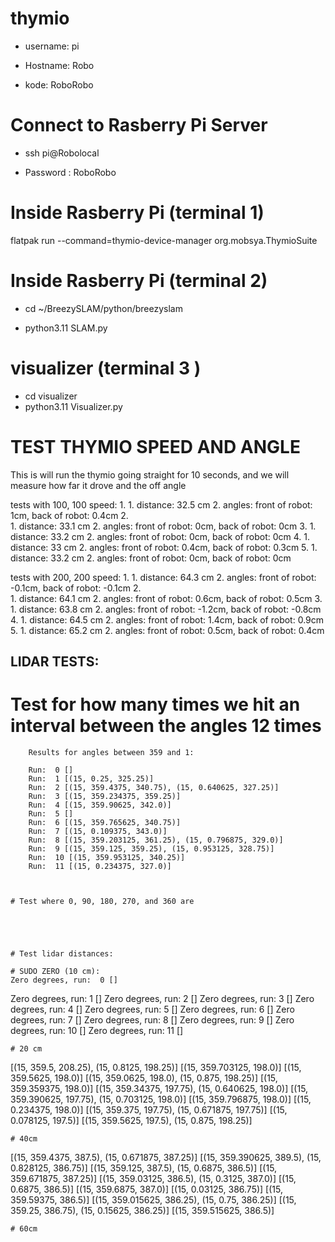 # thymio

- username: pi

- Hostname: Robo

- kode: RoboRobo

# Connect to Rasberry Pi Server

- ssh pi@Robolocal

- Password : RoboRobo 

# Inside Rasberry Pi (terminal 1)

flatpak run --command=thymio-device-manager org.mobsya.ThymioSuite

# Inside Rasberry Pi (terminal 2)

- cd ~/BreezySLAM/python/breezyslam

- python3.11 SLAM.py

# visualizer (terminal 3 )

- cd visualizer 
- python3.11 Visualizer.py




# TEST THYMIO SPEED AND ANGLE

This is will run the thymio going straight for 10 seconds, and we will measure how far it drove and the off angle

tests with 100, 100 speed:
    1. 
        1. distance: 32.5 cm
        2. angles: front of robot: 1cm, back of robot: 0.4cm
    2.  
        1. distance: 33.1 cm
        2. angles: front of robot: 0cm, back of robot: 0cm
    3.
        1. distance: 33.2 cm
        2. angles: front of robot: 0cm, back of robot: 0cm
    4.
        1. distance: 33 cm
        2. angles: front of robot: 0.4cm, back of robot: 0.3cm
    5.
        1. distance: 33.2 cm
        2. angles: front of robot: 0cm, back of robot: 0cm


tests with 200, 200 speed:
    1. 
        1. distance: 64.3 cm
        2. angles: front of robot: -0.1cm, back of robot: -0.1cm
    2.  
        1. distance: 64.1 cm
        2. angles: front of robot: 0.6cm, back of robot: 0.5cm
    3.
        1. distance: 63.8 cm
        2. angles: front of robot: -1.2cm, back of robot: -0.8cm
    4.
        1. distance: 64.5 cm
        2. angles: front of robot: 1.4cm, back of robot: 0.9cm
    5.
        1. distance: 65.2 cm
        2. angles: front of robot: 0.5cm, back of robot: 0.4cm




## LIDAR TESTS:


   # Test for how many times we hit an interval between the angles 12 times
    
        Results for angles between 359 and 1:

        Run:  0 []
        Run:  1 [(15, 0.25, 325.25)]
        Run:  2 [(15, 359.4375, 340.75), (15, 0.640625, 327.25)]
        Run:  3 [(15, 359.234375, 359.25)]
        Run:  4 [(15, 359.90625, 342.0)]
        Run:  5 []
        Run:  6 [(15, 359.765625, 340.75)]
        Run:  7 [(15, 0.109375, 343.0)]
        Run:  8 [(15, 359.203125, 361.25), (15, 0.796875, 329.0)]
        Run:  9 [(15, 359.125, 359.25), (15, 0.953125, 328.75)]
        Run:  10 [(15, 359.953125, 340.25)]
        Run:  11 [(15, 0.234375, 327.0)]



    # Test where 0, 90, 180, 270, and 360 are

        



    # Test lidar distances:

    # SUDO ZERO (10 cm):
    Zero degrees, run:  0 []
Zero degrees, run:  1 []
Zero degrees, run:  2 []
Zero degrees, run:  3 []
Zero degrees, run:  4 []
Zero degrees, run:  5 []
Zero degrees, run:  6 []
Zero degrees, run:  7 []
Zero degrees, run:  8 []
Zero degrees, run:  9 []
Zero degrees, run:  10 []
Zero degrees, run:  11 []

    # 20 cm
[(15, 359.5, 208.25), (15, 0.8125, 198.25)]
[(15, 359.703125, 198.0)]
[(15, 359.5625, 198.0)]
[(15, 359.0625, 198.0), (15, 0.875, 198.25)]
[(15, 359.359375, 198.0)]
[(15, 359.34375, 197.75), (15, 0.640625, 198.0)]
[(15, 359.390625, 197.75), (15, 0.703125, 198.0)]
[(15, 359.796875, 198.0)]
[(15, 0.234375, 198.0)]
[(15, 359.375, 197.75), (15, 0.671875, 197.75)]
 [(15, 0.078125, 197.5)]
 [(15, 359.5625, 197.5), (15, 0.875, 198.25)]


    # 40cm

[(15, 359.4375, 387.5), (15, 0.671875, 387.25)]
[(15, 359.390625, 389.5), (15, 0.828125, 386.75)]
[(15, 359.125, 387.5), (15, 0.6875, 386.5)]
[(15, 359.671875, 387.25)]
[(15, 359.03125, 386.5), (15, 0.3125, 387.0)]
[(15, 0.6875, 386.5)]
[(15, 359.6875, 387.0)]
[(15, 0.03125, 386.75)]
[(15, 359.59375, 386.5)]
[(15, 359.015625, 386.25), (15, 0.75, 386.25)]
[(15, 359.25, 386.75), (15, 0.15625, 386.25)]
[(15, 359.515625, 386.5)]

    # 60cm

    


    